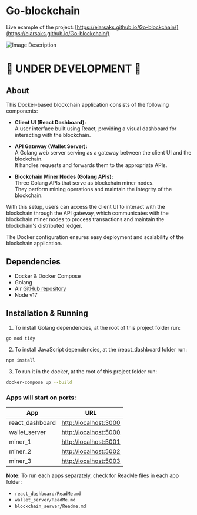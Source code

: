 
# Go-blockchain
Live example of the project: [https://elarsaks.github.io/Go-blockchain/](https://elarsaks.github.io/Go-blockchain/)

![Image Description](https://saks.digital/wp-content/uploads/2023/07/some.png)

# 🚧 UNDER DEVELOPMENT 🚧

## About
This Docker-based blockchain application consists of the following components:

- **Client UI (React Dashboard):**  
A user interface built using React, providing a visual dashboard for interacting with the blockchain.  

- **API Gateway (Wallet Server):**  
A Golang web server serving as a gateway between the client UI and the blockchain.  
It handles requests and forwards them to the appropriate APIs.  

- **Blockchain Miner Nodes (Golang APIs):**  
Three Golang APIs that serve as blockchain miner nodes.  
They perform mining operations and maintain the integrity of the blockchain.

With this setup, users can access the client UI to interact with the blockchain through the API gateway, which communicates with the blockchain miner nodes to process transactions and maintain the blockchain's distributed ledger.

The Docker configuration ensures easy deployment and scalability of the blockchain application.


## Dependencies
- Docker & Docker Compose
- Golang
- Air [GitHub repository](https://github.com/cosmtrek/air)
- Node v17

## Installation & Running

1. To install Golang dependencies, at the root of this project folder run:

```bash
go mod tidy
```

2. To install JavaScript dependencies, at the /react_dashboard folder run:

```bash
npm install
```

3. To run it in the docker, at the root of this project folder run:
```bash
docker-compose up --build
```

### Apps will start on ports:
| App              | URL                                 |
|------------------|-------------------------------------|
| react_dashboard | [http://localhost:3000](http://localhost:3000) |
| wallet_server   | [http://localhost:5000](http://localhost:5000) |
| miner_1         | [http://localhost:5001](http://localhost:5001) |
| miner_2         | [http://localhost:5002](http://localhost:5002) |
| miner_3         | [http://localhost:5003](http://localhost:5003) |

**Note:** To run each apps separately, check for ReadMe files in each app folder:
- `react_dashboard/ReadMe.md`
- `wallet_server/ReadMe.md`
- `blockchain_server/Readme.md`






